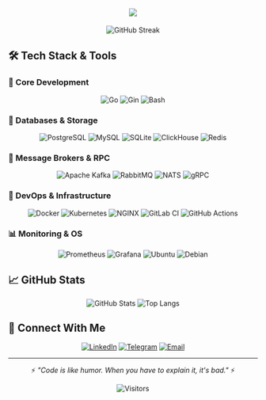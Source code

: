 <h1 align="center">
  <img src="https://readme-typing-svg.herokuapp.com/?font=Righteous&size=35&center=true&vCenter=true&width=500&height=70&duration=4000&lines=Hi+There!+👋;+I'm+Your+Name+🚀" />
</h1>

<div align="center">
  
  ![GitHub Streak](https://streak-stats.demolab.com?user=yourusername&theme=radical&border_radius=6)
  
</div>

## 🛠️ Tech Stack & Tools

### **🎯 Core Development**
<div align="center">
  
  ![Go](https://img.shields.io/badge/Go-00ADD8?style=for-the-badge&logo=go&logoColor=white)
  ![Gin](https://img.shields.io/badge/Gin-00ADD8?style=for-the-badge&logo=go&logoColor=white)
  ![Bash](https://img.shields.io/badge/Shell_Script-4EAA25?style=for-the-badge&logo=gnu-bash&logoColor=white)
  
</div>

### **💾 Databases & Storage**
<div align="center">
  
  ![PostgreSQL](https://img.shields.io/badge/PostgreSQL-316192?style=for-the-badge&logo=postgresql&logoColor=white)
  ![MySQL](https://img.shields.io/badge/MySQL-4479A1?style=for-the-badge&logo=mysql&logoColor=white)
  ![SQLite](https://img.shields.io/badge/SQLite-003B57?style=for-the-badge&logo=sqlite&logoColor=white)
  ![ClickHouse](https://img.shields.io/badge/ClickHouse-FFCC01?style=for-the-badge&logo=clickhouse&logoColor=black)
  ![Redis](https://img.shields.io/badge/Redis-DC382D?style=for-the-badge&logo=redis&logoColor=white)
  
</div>

### **🔮 Message Brokers & RPC**
<div align="center">
  
  ![Apache Kafka](https://img.shields.io/badge/Apache%20Kafka-000?style=for-the-badge&logo=apachekafka)
  ![RabbitMQ](https://img.shields.io/badge/RabbitMQ-FF6600?style=for-the-badge&logo=rabbitmq&logoColor=white)
  ![NATS](https://img.shields.io/badge/NATS-221C35?style=for-the-badge&logo=natsdotio&logoColor=white)
  ![gRPC](https://img.shields.io/badge/gRPC-4285F4?style=for-the-badge&logo=grpc&logoColor=white)
  
</div>

### **🚀 DevOps & Infrastructure**
<div align="center">
  
  ![Docker](https://img.shields.io/badge/Docker-2496ED?style=for-the-badge&logo=docker&logoColor=white)
  ![Kubernetes](https://img.shields.io/badge/Kubernetes-326CE5?style=for-the-badge&logo=kubernetes&logoColor=white)
  ![NGINX](https://img.shields.io/badge/NGINX-009639?style=for-the-badge&logo=nginx&logoColor=white)
  ![GitLab CI](https://img.shields.io/badge/GitLab%20CI-FCA121?style=for-the-badge&logo=gitlab&logoColor=white)
  ![GitHub Actions](https://img.shields.io/badge/GitHub%20Actions-2088FF?style=for-the-badge&logo=githubactions&logoColor=white)
  
</div>

### **📊 Monitoring & OS**
<div align="center">
  
  ![Prometheus](https://img.shields.io/badge/Prometheus-E6522C?style=for-the-badge&logo=prometheus&logoColor=white)
  ![Grafana](https://img.shields.io/badge/Grafana-F46800?style=for-the-badge&logo=grafana&logoColor=white)
  ![Ubuntu](https://img.shields.io/badge/Ubuntu-E95420?style=for-the-badge&logo=ubuntu&logoColor=white)
  ![Debian](https://img.shields.io/badge/Debian-A81D33?style=for-the-badge&logo=debian&logoColor=white)
  
</div>

## 📈 GitHub Stats
<div align="center">
  
  ![GitHub Stats](https://github-readme-stats.vercel.app/api?username=yourusername&show_icons=true&theme=radical)
  ![Top Langs](https://github-readme-stats.vercel.app/api/top-langs/?username=yourusername&layout=compact&theme=radical)
  
</div>

## 🤝 Connect With Me
<div align="center">
  
  [![LinkedIn](https://img.shields.io/badge/LinkedIn-0077B5?style=for-the-badge&logo=linkedin&logoColor=white)](https://linkedin.com/in/yourprofile)
  [![Telegram](https://img.shields.io/badge/Telegram-26A5E4?style=for-the-badge&logo=telegram&logoColor=white)](https://t.me/yourusername)
  [![Email](https://img.shields.io/badge/Email-D14836?style=for-the-badge&logo=gmail&logoColor=white)](mailto:youremail@domain.com)
  
</div>

---

<div align="center">
  
  ⚡ *"Code is like humor. When you have to explain it, it's bad."* ⚡
  
  ![Visitors](https://komarev.com/ghpvc/?username=yourusername&color=blueviolet&style=flat)
  
</div>
